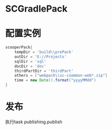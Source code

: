 # SCGradlePack

# 配置实例
```groovy
scooperPack{
    tempDir = 'build\\prePack'
    outDir = 'E://Projects'
    sqlDir = 'sql'
    docDir = 'doc'
    thirdPartDir = 'thirdPart'
    others = ["webpack\\sc-coommon-web*.zip"]
    time = new Date().format("yyyyMMdd")
}

```

# 发布
执行task publishing.publish